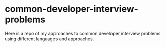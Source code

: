 # common-developer-interview-problems
Here is a repo of my approaches to common developer interview problems using different languages and approaches.
